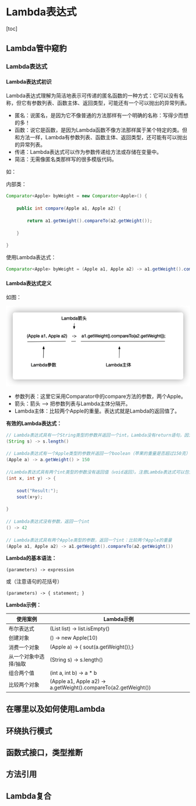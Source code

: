 # Lambda表达式

[toc]

## Lambda管中窥豹

### Lambda表达式

#### Lambda表达式初识

Lambda表达式理解为简洁地表示可传递的匿名函数的一种方式：它可以没有名称，但它有参数列表、函数主体、返回类型，可能还有一个可以抛出的异常列表。

* 匿名：说匿名，是因为它不像普通的方法那样有一个明确的名称：写得少而想的多！
* 函数：说它是函数，是因为Lambda函数不像方法那样属于某个特定的类。但和方法一样，Lambda有参数列表、函数主体、返回类型，还可能有可以抛出的异常列表。
* 传递：Lambda表达式可以作为参数传递给方法或存储在变量中。
* 简洁：无需像匿名类那样写的很多模版代码。

如：

内部类：

```java
Comparator<Apple> byWeight = new Comparator<Apple>() {

	public int compare(Apple a1, Apple a2) {
	
		return a1.getWeight().compareTo(a2.getWeight());
		
	}
	
}
```

使用Lambda表达式：

```java
Comparator<Apple> byWeight = (Apple a1, Apple a2) -> a1.getWeight().compareTo(a2.getWeight());
```

#### Lambda表达式定义

如图：

![](../../image/Lambda语法.png)

* 参数列表：这里它采用Comparator中的compare方法的参数，两个Apple。
* 箭头：箭头 --> 把参数列表与Lambda主体分隔开。
* Lambda主体：比较两个Apple的重量。表达式就是Lambda的返回值了。

**有效的Lambda表达式：**

```java
// Lambda表达式具有一个String类型的参数并返回一个int。Lambda没有return语句，因为意境隐含了return
(String s) -> s.length() 

// Lambda表达式有一个Apple类型的参数并返回一个boolean（苹果的重量是否超过150克）
(Apple a) -> a.getWeight() > 150

//Lambda表达式具有两个int类型的参数没有返回值（void返回）。注意Lambda表达式可以包含多行语句，这里是两行
(int x, int y) -> {
	
	sout("Result:");
	sout(x+y);

}

// Lambda表达式没有参数，返回一个int
() -> 42

// Lambda表达式具有两个Apple类型的参数，返回一个int：比较两个Apple的重量 
(Apple a1, Apple a2) -> a1.getWeight().compareTo(a2.getWeight())
```

**Lambda的基本语法：**

```
(parameters) -> expression
```

或（注意语句的花括号）

```
(parameters) -> { statement; }
```

**Lambda示例：**

| 使用案例              | Lambda示例                                                   |
| --------------------- | ------------------------------------------------------------ |
| 布尔表达式            | (List<String> list) -> list.isEmpty()                        |
| 创建对象              | () -> new Apple(10)                                          |
| 消费一个对象          | (Apple a) -> { sout(a.getWeight());}                         |
| 从一个对象中选择/抽取 | (String s) -> s.length()                                     |
| 组合两个值            | (int a, int b) -> a * b                                      |
| 比较两个对象          | (Apple a1, Apple a2) -> a.getWeight().compareTo(a2.getWeight()) |

## 在哪里以及如何使用Lambda



## 环绕执行模式



## 函数式接口，类型推断



## 方法引用



## Lambda复合

